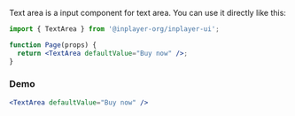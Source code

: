 Text area is a input component for text area. You can use it directly like this:

```jsx static
import { TextArea } from '@inplayer-org/inplayer-ui';

function Page(props) {
  return <TextArea defaultValue="Buy now" />;
}
```

### Demo

<!-- Add onChange function -->

```jsx
<TextArea defaultValue="Buy now" />
```
